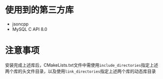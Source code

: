 # 使用到的第三方库
- jsoncpp
- MySQL C API 8.0
# 注意事项
安装完成上述库后，CMakeLists.txt文件中需使用`include_directories`指定上述两个库的头文件目录，以及使用`link_directories`指定上述两个库的动态库目录   
